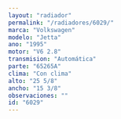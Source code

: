 ```yaml
---
layout: "radiador"
permalink: "/radiadores/6029/"
marca: "Volkswagen"
modelo: "Jetta"
ano: "1995"
motor: "V6 2.8"
transmision: "Automática"
parte: "65265A"
clima: "Con clima"
alto: "25 5/8"
ancho: "15 3/8"
observaciones: ""
id: "6029"
---
```


